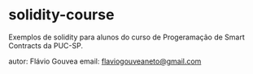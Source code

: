 # solidity-course

Exemplos de solidity para alunos do curso de Progeramação de Smart Contracts da PUC-SP.

autor: Flávio Gouvea
email: flaviogouveaneto@gmail.com
